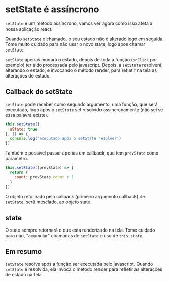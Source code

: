 # setState é assíncrono

`setState` é um método assíncrono, vamos ver agora como isso
afeta a nossa aplicação react.

Quando `setState` é chamado, o seu estado não é alterado logo em seguida.
Tome muito cuidado para não usar o novo state, logo apos chamar `setState`.

`setState` apenas mudará o estado, depois de toda a função (`onClick` por exemplo) 
ter sido processada pelo javascript. Depois, a `setState` resolverá, alterando
o estado, e invocando o método render, para refletir na tela as alterações
de estado.

## Callback do setState

`setState` pode receber como segundo argumento, uma função, que será executado, logo
após o `setState` set resolvido assíncronamente (não sei se essa palavra existe).

```js
this.setState({
  aState: true
}, () => {
  console.log('executado após o setState resolver')
})
```

Também é possivel passar apenas um callback, que tem `prevState` como parametro.

```js
this.setState((prevState) => {
  return {
    count: prevState.count + 1
  }
})
```

O objeto retornado pelo callback (primeiro argumento callback) de `setState`, será mesclado,
ao objeto state.

## state

O state sempre retornará o que está renderizado na tela. Tome cuidado para não, "acumular"
chamadas de `setState` e uso de `this.state`.

## Em resumo

`setState` resolve após a função ser executada pelo javascript. Quando `setState` é resolvida,
ela invoca o método render para refletir as alterações de estado na tela.

